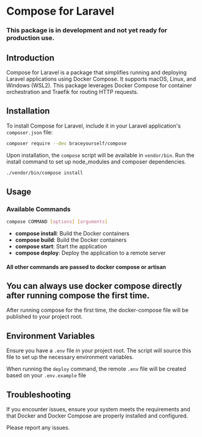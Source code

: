 # Compose for Laravel

### This package is in development and not yet ready for production use.

## Introduction

Compose for Laravel is a package that simplifies running and deploying Laravel applications using Docker Compose. 
It supports macOS, Linux, and Windows (WSL2). 
This package leverages Docker Compose for container orchestration and Traefik for routing HTTP requests.

## Installation

To install Compose for Laravel, include it in your Laravel application's `composer.json` file:

```bash
composer require --dev braceyourself/compose
```

Upon installation, the `compose` script will be available in `vendor/bin`. 
Run the install command to set up node_modules and composer dependencies.

```bash
./vendor/bin/compose install
```

## Usage

### Available Commands

```bash
compose COMMAND [options] [arguments]
```

- **compose install**: Build the Docker containers
- **compose build**: Build the Docker containers
- **compose start**: Start the application
- **compose deploy**: Deploy the application to a remote server

#### All other commands are passed to docker compose or artisan

## You can always use docker compose directly after running compose the first time.

After running compose for the first time, the docker-compose file will be published to your project root.

## Environment Variables

Ensure you have a `.env` file in your project root. The script will source this file to set up the necessary environment variables.

When running the `deploy` command, the remote `.env` file will be created based on your `.env.example` file

## Troubleshooting

If you encounter issues, ensure your system meets the requirements and that Docker and Docker Compose are properly installed and configured.

Please report any issues.